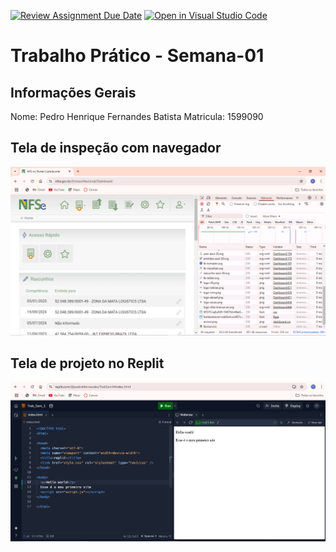 [![Review Assignment Due Date](https://classroom.github.com/assets/deadline-readme-button-22041afd0340ce965d47ae6ef1cefeee28c7c493a6346c4f15d667ab976d596c.svg)](https://classroom.github.com/a/fWV9gbnp)
[![Open in Visual Studio Code](https://classroom.github.com/assets/open-in-vscode-2e0aaae1b6195c2367325f4f02e2d04e9abb55f0b24a779b69b11b9e10269abc.svg)](https://classroom.github.com/online_ide?assignment_repo_id=18507278&assignment_repo_type=AssignmentRepo)
# Trabalho Prático - Semana-01

## Informações Gerais
Nome: Pedro Henrique Fernandes Batista
Matricula: 1599090

## Tela de inspeção com navegador

![](Imagem_Navegador.JPG)

## Tela de projeto no Replit


![](Hello_Word.JPG)

